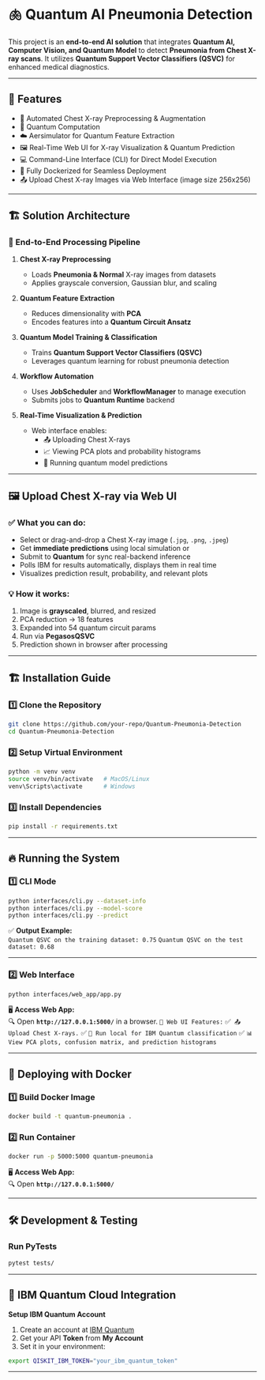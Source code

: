 # 🫁 Quantum AI Pneumonia Detection

This project is an **end-to-end AI solution** that integrates **Quantum AI, Computer Vision, and Quantum Model** to detect **Pneumonia from Chest X-ray scans**. It utilizes **Quantum Support Vector Classifiers (QSVC)** for enhanced medical diagnostics.

---

## 🚀 Features

- 🧠 Automated Chest X-ray Preprocessing & Augmentation  
- 🔬 Quantum Computation  
- ☁️ Aersimulator for Quantum Feature Extraction  
- 🖼️ Real-Time Web UI for X-ray Visualization & Quantum Prediction  
- 💻 Command-Line Interface (CLI) for Direct Model Execution  
- 🐳 Fully Dockerized for Seamless Deployment  
- 📤 Upload Chest X-ray Images via Web Interface (image size 256x256)

---

## 🏗 Solution Architecture

### 🔬 End-to-End Processing Pipeline

1. **Chest X-ray Preprocessing**  
   - Loads **Pneumonia & Normal** X-ray images from datasets  
   - Applies grayscale conversion, Gaussian blur, and scaling  

2. **Quantum Feature Extraction**  
   - Reduces dimensionality with **PCA**  
   - Encodes features into a **Quantum Circuit Ansatz**

3. **Quantum Model Training & Classification**  
   - Trains **Quantum Support Vector Classifiers (QSVC)** 
   - Leverages quantum learning for robust pneumonia detection

4. **Workflow Automation**  
   - Uses **JobScheduler** and **WorkflowManager** to manage execution  
   - Submits jobs to **Quantum Runtime** backend

5. **Real-Time Visualization & Prediction**  
   - Web interface enables:
     - 📤 Uploading Chest X-rays  
     - 📈 Viewing PCA plots and probability histograms  
     - 🧠 Running quantum model predictions

---

## 🖼 Upload Chest X-ray via Web UI

### ✅ What you can do:

- Select or drag-and-drop a Chest X-ray image (`.jpg`, `.png`, `.jpeg`)  
- Get **immediate predictions** using local simulation or  
- Submit to **Quantum** for sync real-backend inference  
- Polls IBM for results automatically, displays them in real time  
- Visualizes prediction result, probability, and relevant plots

### 💡 How it works:

1. Image is **grayscaled**, blurred, and resized  
2. PCA reduction → 18 features  
3. Expanded into 54 quantum circuit params  
4. Run via **PegasosQSVC**
5. Prediction shown in browser after processing  

---

## 🏗 Installation Guide

### 1️⃣ Clone the Repository

```bash
git clone https://github.com/your-repo/Quantum-Pneumonia-Detection
cd Quantum-Pneumonia-Detection
```

### 2️⃣ **Setup Virtual Environment**
```bash
python -m venv venv
source venv/bin/activate   # MacOS/Linux
venv\Scripts\activate      # Windows
```

### 3️⃣ **Install Dependencies**
```bash
pip install -r requirements.txt
```

---

## 🔥 Running the System

### **1️⃣ CLI Mode**
```bash
python interfaces/cli.py --dataset-info
python interfaces/cli.py --model-score
python interfaces/cli.py --predict
```
✅ **Output Example:**  
`Quantum QSVC on the training dataset: 0.75`
`Quantum QSVC on the test dataset: 0.68`

---

### **2️⃣ Web Interface**
```bash
python interfaces/web_app/app.py
```
🖥 **Access Web App:**  
🔍 Open **`http://127.0.0.1:5000/`** in a browser.
`📌 Web UI Features:`
✅` 📤 Upload Chest X-rays.`
✅ `🔬 Run local for IBM Quantum classification`
✅ `📊 View PCA plots, confusion matrix, and prediction histograms`

---

## 🐳 Deploying with Docker

### **1️⃣ Build Docker Image**
```bash
docker build -t quantum-pneumonia .
```

### **2️⃣ Run Container**
```bash
docker run -p 5000:5000 quantum-pneumonia
```

🖥 **Access Web App:**  
🔍 Open **`http://127.0.0.1:5000/`**

---

## 🛠️ Development & Testing

### **Run PyTests**
```bash
pytest tests/
```

---

## 💼 IBM Quantum Cloud Integration

**Setup IBM Quantum Account**  
1. Create an account at [IBM Quantum](https://quantum-computing.ibm.com/)
2. Get your API **Token** from **My Account**
3. Set it in your environment:
```bash
export QISKIT_IBM_TOKEN="your_ibm_quantum_token"
```

---
